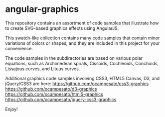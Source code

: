 angular-graphics
================
This repository contains an assortment of code samples that illustrate how to create SVG-based graphics effects using AngularJS.

This swatch-like collection contains many code samples that contain minor variations of colors or shapes, and they are included in this project for your convenience.

The code samples in the subdirectories are based on various polar equations, such as Archimedean spirals, Cissoids, Cochleoids, Conchoids, Lissajous curves, and Lituus curves.

Additional graphics code samples involving CSS3, HTML5 Canvas, D3, and jQuery/CSS3 are here: 
https://github.com/ocampesato/css3-graphics 
https://github.com/ocampesato/d3-graphics 
https://github.com/ocampesato/html5-graphics 
https://github.com/ocampesato/jquery-css3-graphics

Enjoy!

